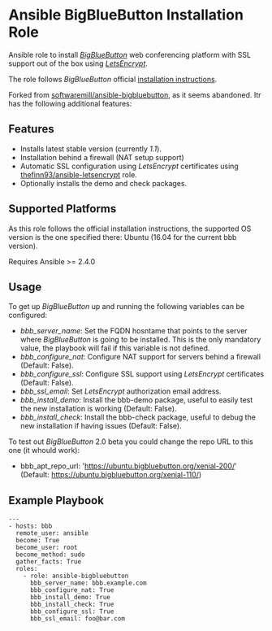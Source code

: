 # Ansible BigBlueButton Installation Role

Ansible role to install [_BigBlueButton_](https://www.bigbluebutton.org) web conferencing platform with SSL support out of the box using [_LetsEncrypt_](https://letsencrypt.org/).

The role follows _BigBlueButton_ official [installation instructions](http://docs.bigbluebutton.org/install/install.html).

Forked from [softwaremill/ansible-bigbluebutton](https://github.com/softwaremill/ansible-bigbluebutton), as it seems abandoned. Itr has the following additional features:

## Features
  * Installs latest stable version (currently _1.1_).
  * Installation behind a firewall (NAT setup support)
  * Automatic SSL configuration using _LetsEncrypt_ certificates using [thefinn93/ansible-letsencrypt](https://github.com/thefinn93/ansible-letsencrypt) role.
  * Optionally installs the demo and check packages.

## Supported Platforms
As this role follows the official installation instructions, the supported OS version is the one specified there: Ubuntu (16.04 for the current bbb version).

Requires Ansible >= 2.4.0

## Usage

To get up _BigBlueButton_ up and running the following variables can be configured:

  * _bbb_server_name_:  Set the FQDN hosntame that points to the server where _BigBlueButton_ is going to be installed. This is the only mandatory value, the playbook will fail if this variable is not defined.
  * _bbb_configure_nat_: Configure NAT support for servers behind a firewall (Default: False).
  * _bbb_configure_ssl_: Configure SSL support using _LetsEncrypt_ certificates (Default: False).
  * _bbb_ssl_email_: Set _LetsEncrypt_ authorization email address.
  * _bbb_install_demo_: Install the bbb-demo package, useful to easily test the new installation is working (Default: False).
  * _bbb_install_check_: Install the bbb-check package, useful to debug the new installation if having issues (Default: False).

To test out _BigBlueButton_ 2.0 beta you could change the repo URL to this one (it whould work):
  * bbb_apt_repo_url: 'https://ubuntu.bigbluebutton.org/xenial-200/' (Default: https://ubuntu.bigbluebutton.org/xenial-110/)


## Example Playbook

```
---
- hosts: bbb
  remote_user: ansible
  become: True
  become_user: root
  become_method: sudo
  gather_facts: True
  roles:
    - role: ansible-bigbluebutton
      bbb_server_name: bbb.example.com
      bbb_configure_nat: True
      bbb_install_demo: True
      bbb_install_check: True
      bbb_configure_ssl: True
      bbb_ssl_email: foo@bar.com

```
